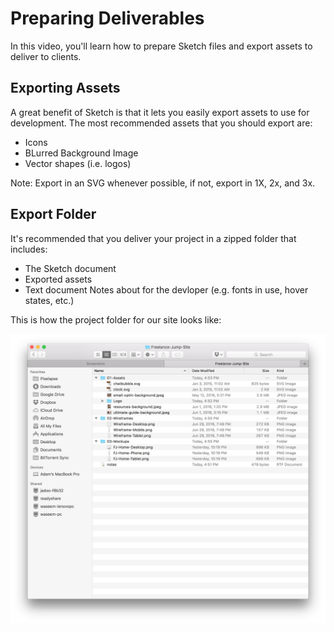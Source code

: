 # Preparing Deliverables

In this video, you'll learn how to prepare Sketch files and export assets to deliver to clients.

## Exporting Assets
A great benefit of Sketch is that it lets you easily export assets to use for development.
The most recommended assets that you should export are:
- Icons
- BLurred Background Image
- Vector shapes (i.e. logos)

Note: Export in an SVG whenever possible, if not, export in 1X, 2x, and 3x.


## Export Folder
It's recommended that you deliver your project in a zipped folder that includes:
- The Sketch document
- Exported assets
- Text document Notes about for the devloper (e.g. fonts in use, hover states, etc.)

This is how the project folder for our site looks like: 

![](7-2-folder.png)
